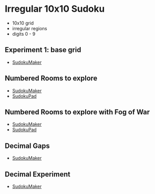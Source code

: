 # Irregular 10x10 Sudoku
* 10x10 grid
* irregular regions
* digits 0 - 9

## Experiment 1: base grid
* [SudokuMaker](https://sudokumaker.app/?puzzle=N4IgZg9gTgtghgFwGoFMoGcCWEB2IBcIAjAHQCsJADCADQgAOArgF7MA2KBoOcMnhAOV4oO6dAAJ0jACYQA1o1og4jBAAtoBEAGE1UTOgAqEemvRzMShAE96-EAGNG6BBBhKA7pmnqCRSnRqKJgA5moIfgEgMJg4ACKhmBH4UQ4ibOgEANqgAG5wbIz8ZAC%2BNHkFRQQAnGUVhfwALHUg%2BQ0EAMwtbVX4AEzdlfwAHIPt%2BABsY71E0-yUcwQA7Iv4s%2BWtQ8urAxs986tde1uTq83H46MXvaXX-LV3BFOP%2BFf1vQsvD%2B-86z8Et3%2B%2BBWL12QPOQKOQLem3GUNhNzOqxBQL%2BCP4YPRNVWzyBnyBmP2BAhWPw31JKNJuNJ%2BNJgNJ8KJr1WaKZtKZ1KZrJO9KZMKZjJO5KZJKZlKZhKFq3ZJ3FJ2541FJ0ll1WvJOgvGnI1LJxOzVSJeMvGcvGwpO-JOSvGKt6lq1q3NJsO0t1L3VzvdLpe9o%2BjrdQO1NqRAF06A5cC4oHBYghMvgciAbHYCH1KJR4cmDhss346FAUCFsDh41kAuWaAEiDRq30aHWG5Wm1Wa63a-WOxWW9Wex3Gx0aAOB40aCOxzQyBOp0PB7Px5OF9PZ8PR6uR4vJxMaFuljRd7vhjRD4fqjRT1uL3ur8ez7fz9uH-uj8-T6%2BHzurwfnyezyGSn%2BSiAA)

## Numbered Rooms to explore
* [SudokuMaker](https://sudokumaker.app/?puzzle=N4IgZg9gTgtghgFwGoFMoGcCWEB2IBcIAjAHQCsJADCADQgAOArgF7MA2KBoOcMnhAOV4oO6dAAJ0jACYQA1o1og4jBAAtoBEAGE1UTOgAqEemvRzMSgMYQYfHAi2AiAnGYoUFAHNGbOFHFElAAegZIy8oziAO6Y6uLSmJ6xEpQAtACcADo4LjiMMABGaCjS4lAQthIIEOIoQfRs0CiuOOIQqmhlXtg4EnA4pTZQOGjoSggAnvT8IFaM6NUwSjHS6gREAEx0aiiJao74m3QwmDgAIomxBJR0ViJsY-gA2qAAbnBsjPyUAL40bx8vgQNn8AZ9%2BAAOUEgd7g67Q2FA-AAZgRgO%2BaLhKMxSJB-xh6Ph%2BMR-DIOP4ADZQeSCAB2GnY4mE-B4sFI35MrH0zlIqE8ykM9IMogMgAsDLJ-IIfLZ-HFUvwktlBCFCqpCpFCtZBKx8uVjP1HP1Mp1SO5%2BvVxuFDJNJIIetN-FV%2BqVjqJ%2BvNbvwlq9qK1DJ9dsVDO1QaNXtdQcDzIdQedXttzL9HutCs9QdjzOjWOTXvjQcTXNT%2BszWNDzMjzPDYYZuYzDPTzM1htrIYlNsFAYZ1ZjDa7CsLSMrWObvu7YrbCvzzMbWJ7c4n-oVdeZ06LGvbao7CtLSN3Ts3%2BpXZfHA-7KY3O%2B3LbPl4vJfPEcn%2BrX7NbS%2BAh6fV4V873xa9UcgyAqtO3%2BH4AF1blwBYoDgU4EEeF4QEmaZ3RQqZ%2BCIOgPCSGCCCeVJsKImgSLI4iKNIyjyKo2ibnomgbmw7CtlYmgthohimJoZiePY-iOMori%2BN4liBNokjkRoKSpNFGg5IUmgyCUlSaJk6SNMU5TtNUyj1Nk%2BTDLknTlJoikaHM2kaCsqyIRoOy7PSGgnLMiy3Js%2BzPKc7yJOw8z-OswKHOckKXMogKPNszzHJCmi4uohLfN8iDoR4PgtHKKIJAAMnEGwHnGTD1koEq6GkFAwFOWIei4EA0pmTKcryiACroU4mAOJ4oJAAo4CsOQUAGWrUJmGxyusCBxsIAB6abxAAUQcToxuadREHEBo%2BpQCQbF6BA4IQ5qYHoXBBsQ8Qdg8EgFpITwSHwbJZvESB-AACl2hZxE8cpGHoNowBaDrbp%2B%2Bh0AASnEYBHrm8Rmr28R6vEABeC6RGmDASDS047s8FAEG0e50DObarH0egEB6V7vvaegSDuNgHjB6HYY2lh2BQEg4GkaRtBg-b4IcXnjtOhxXpGKJxAuMAwGKBwLiSRChZOkZRfqmgvpBunCbBpmcCen5oeZphWA4Tnud5vaDsF2xlbOsWUAlgBlYRHfyJWRYQV7mdhgBydRmhQABHRgPlSKQYDh2CBYQH2aG9wHVGBmn0BIeB6CpkHkYAPnEV6ob1mGWfq-BUbYdGU6xnAcbxgmGaJkmyYp3AM5prW67BuOC5Z2H6YeEvqd%2BtuHnjn4deZsecGyF7c-efxMGRgIAG5XHEAAeVmTY59BpisEgsGYDmVjiVIl9cABqM-dfz2HZ7KCAogAfV7iQUa6xfslh6fXtvqArAXohl6-zXhvdme8d570wAfEgR81DiBPgAsoVgL6627plJ%2BhMSBMHQGoV688ABUIDTbbxQLvfeh9MCrFgWfRBYN36tEIRzLmPM%2BZW3xjbD29sJZSxlh4OWlxFbsJVp7H2AAlH24hqGYHVmg5%2BOs6Gww-uIW%2B%2BV0F1wXm-RRX9lF-xRggqwf917G1AcQ0hkCOY7D2AgOBp99HIMUT3FqqiHiYPmDg%2Be1D9HiAIUYoh4CyEkAsZ4fYtDFE%2BMYebFh0d3ZCM4ZLTA0tZYIHlskaJdsfbaHEZI9WKjZEhJwD8EAfxZiCLOkhFKbUcAdS4EUhYEwODVOhCNYEJUtgMD8LwJCoAmmEA8FYBA-RPD1LoDA9Y2xdhBIONhZQVd6n4BuCAWC8gUAAHUKFrDmVQVpiyBpaAAMQlQOZQaWShKoMz2YckqxzIJ0HQBMQoLUkJPCIKQZSlByBQSeS8niLyPlvOUs895KUUo-CAA)
* [SudokuPad](https://sudokupad.app/rv4exgw1rj)

## Numbered Rooms to explore with Fog of War
* [SudokuMaker](https://sudokumaker.app/?puzzle=N4IgZg9gTgtghgFwGoFMoGcCWEB2IBcIAjAHQCsJADCADQgAOArgF7MA2KBoOcMnhAOV4oO6dAAJ0jACYQA1o1og4jBAAtoBEAGE1UTOgAqEemvRzMSgMYQYfHAi2AiAnE5o8NuIDKM%2BYwA6OC6MOJgAjoworowwAEZoKNLiUBC2EggQ4igAHvRs0CiBLlb5OFFWcADmKOgA-EXiMBDSAMzi%2BSboDZCV4hBg4gDucFBKCACe9PwgVozoGTBKg5jS6gRERHRqKJiVao74G3RWImzoBADawAC%2BNDd3t-dPjy8Pb8-vrx-fX7%2Bf-z8AX9ASDgWCgRDQZDwVDYTD4dDEXCkQjkWjUdcALrHXDzKBwTAOc74K4gCZTAiUR5kyb8TYgKAoSrYHDEi4AWk2REoNG5vJ5fMFAuF-JonJoAE4aDyZby5ZsAEw0JVKo5S2UC%2BXK7Wqzbq6UGrlylXatU0Frmy0AFhoNptZBoDodZotrtt7vtjq9LstFrt7qd3r1NAAbKHwwB2GhRqMADho8fjZrDKejabjCczyfDYZjacTWc24qIqtLvLLJfLVcrnMx1PJ-BalAdM1ObMrRAtRBtRGdYaIUaISalCso2JA83GHC4Mwg%2BVGhAAxJQV6uV0p%2BmB0CgDpQSERrvXaQQmy2TmwzpcFRaFTaFQ6FWGFVGFfGFVKm%2BaiOPJ9P8KAbHnLRlzXVcNzALcd0pfdDzuGkKXwU9jjbS4WhtFoHRaMMWijFp4xaKUrR5K1NitBUfwmP8ALnTQl1AsC6E3bddxgo8EKQ1sLzZK0HStMMrSjK14ytKUyB5MhNjIJUyBaCip34aigLo%2BjqEYiDmOgg82MbZtkK4y4yDDMgozIeMyClEMeRDTYQyVEMLRDK05Ko2clJAED6PAyCWK0uCGxPXTOMvEkQyjEN4xDKUIx5CNNgjJUIwtCMbQjMhnIU1zaPclTVJAJioPwPdfNAfzEMC89gouCN4wjKVYx5WNNljJVYwtWMbVjB1YxDdKZ0ArKPNAryNMK1i-OPMqzxQklYylCUeQlPUlQlC0JRtCUHQlMMJQjXr-0yhdspU4aCqK2CSomjiKvbFd%2BS5ShVUoLtKB7XTuX7ShB0oWM9sUgacpOnzzvgnSpv0klK2vc07SdFMY0TKVuTHOhfwy-rDsGtdAc04HSqu6aLk7ZV0N4oywpqubhW-FHKLRmiMYBtTvJx7SArByru2VTD%2BJMiK6oW%2B7yJp%2BS%2Bvp4DGby9TTrGi72PKgne2VbDBLMqKGqW-lZOFlz0fF46mZGs7WcmvSOafXDhIsmKmuW56nO1um3MxhjJeZ0bipBtnTfbF98NEqy4pa1bXrSh3RadiX8qB438fBwm30I8SbIStr1udSgerD-bdeUzyDelj28fluOiA-YjJLspKOs2j7dqzv6Gf113DZlz2TaCtlRy-W1pIclKuu2r6fvrg69bz5uC%2BBng%2BC0GwoDKKBkhQJoADc4E8bY2CmUY6GkAw4FiDhpAIBAoEiOhStHW6QDYQkakuUlsnWOhxkpakn8Kl%2B37gj%2BeRAV-DhYhoI-dYf8AFUh-usek4D35QK-oA7EIDDjQNAbA5B8CNhoL5P-KBQCkEoOQWgsBuDIGfxwYcKkmJfpkjUJgKwcgyhiGgp9HETsILsPYSAKewhZ6lHKFUe%2Bu996H0SCfM%2BKAL4TSvvSCo1Q2TUIQDkA4Dcx5gVuDMAR4d-pDUPMbIiYYb533kXQSoKRGD0DZKZHsfFlQSiFhOWmWiMYtBaLEWIcA4BjFofQxhxIipkG4TPQgPQ%2BgDGGDvNu0jjgCLZKANebBIhaB6LfPYjhvaXE1EqP0XpcyZkRgKRUioslZL9H6e09oHQhkqbmXMcY4zxglA0-JiNBRHA2LqLsnMNjOiIP2AcvIhwDMRqOOsCilFONUeudRsjHbaKxrouC09pghHCJEaIcQEhJFkNAdImQch5AKEoPe6AD5HzEefNuSM-7SBQGAQkmAEAshnEsrQKyIhRBwDEeIjItmpAwOIDIWRcjzk4HQQkTADgXHHO4%2BhKAcDH32qVWcNzrDNGmGvReGR6AAH0UiDHEAAXnEFCgA3IESAi8AAUGLxCYEJeIIgJLaXiAADwMsoEyzAABqLlABKQI4gAUmFxRAQYJAmDoDUJSzAvKyU4BpRwMACBsWAXpaS8l0BxDUpGMyolGxOWsqJRKCUBquV6qIPynAgrFXKsAuKuYUqZVyppfoVJKq5xqsxHKilWqaV0qJQqRlzKWV6soCa5lZqGUWoFckXY%2Bx3VsHtZK6VsrAg0tiBABACwRX4qJeqnAPrtWL39VGoNdK2Ulg5bSnllrBUZqzbYHNSbHWppwBqqlNKKqhKFTivFlrgAxpsKyBA4g97MgQBIPNDpxBSnEBaBlNBxDxnEDacQSpxBRnED1OVgrO1tmxfEfIubiVepjYWv19Ky2svZZymtMbBXXQPSIUVzbKVdq5VG8QAAqWlrbBXnp1SWqt5aZ23r5fe8QTBWAcBIHAaQ0htC4lPgSBwiGYD0FwHChAlKyj4oAJLwpyGhjDZQHCUoAOSn3I%2BID9FVF1joeegC4mBsTiHfVGxdj7D2it5a264gR22%2Bp1V2-o7Rbm2rnP2wdSHR27EY2q5dmxxDTtnfOsMa7F2rt2ju8Qe6uLYpQHAeYnqdMAeLZeg1FbgN3qtYKtj%2B7DPzFfexp1Z7NVFt1eIYD17w3cvA7ZwVUH2AoFg-BxDw78SEgQMRzDZHcPiAIzc7IMXSPYfI2wKw5GuV0dk%2BOpjLHOOnBowu%2Bz%2BnHMIF43K-jbaC3ub054UTrr42ASk7ZodxmGMTrVfOzds6lPruXau9TaUdP1fQNiwYNQR15tPbZsznmr1WbA7Wuzj7JtOYlVKrt7Jf2mbq4B%2Bl3m2W%2BZs3ZyDLBguhYQ0hyLqHbAkawzhlA%2BHCPJfu7FtLUBMvZdOPRuTE7mOse2yVtbU3KuBGq4JjzImBj1uzX2wIA62syc65O4l6mlOzunQNxdPXNOzd3cJ-dB8IAryiDNvbHaDt6ssze6t-mzuPpJ2T5zRWdsbG-bttzVPzNEqO6B%2BnK3AsXZg3B67EWUPRfe6lp7L2kspce%2BR2IUBqO0d%2B7lxjgPCsXnEOzpTTOM1k-BzgarXCcToY%2B-I9R4LVBcHUajO3WJDxAA)
* [SudokuPad](https://sudokupad.app/qt0wl4kg2k)

## Decimal Gaps
* [SudokuMaker](https://sudokumaker.app/?puzzle=N4IgZg9gTgtghgFwGoFMoGcCWEB2IBcIAjAHQCsJADCADQgAOArgF7MA2KBoOcMnhAERQBjTPDYACAOJx66WiDiMEAC2gEQAYRVRM6ACoR6K9AGtMC4RBh8cCDYCICCZihQUAc0Zs4UCUUoAHv4S6IwAJhCmjBIA7piqEu6y6DQSYZju8eh%2BALQAnKnBbpm46AA6OE7CcO4o5ZUSMBBhEgDMEmyYOHUKCACe9PwgwozoCNYKcWGqBP50KigZKvb4c8MobGzy%2BADaoABucGyM-EQAvjQHRycEABwXV8f8ZA8PIIdPBABsbx83%2BAB2X7XfitYGffB5cH-AAs0P4ACZ4QQ4Zd3iCCGC0X9%2BEDsRj8Ej8RCocT-udLsj8C8yfx7rTvlTSY9-j9KQz8KiWYiqTTuXcqXj%2BasqVjhXz0RChZLWaKqfThVyZacqUTgEzVVSlTiBRy2cKKeqOczlZjBbzXhzDab8GKbSaddTNRzpY7tQT9TaFTaxVqLS6NXr5c6DeaOWqbdbHd7HXbHZ7HXzA4rg8aQ5HLcK4wT3RCEwSJY7XR7-cKHQTixDc-8YwSI46owTfQBdOhWHBjKBwLoIbZ7ED9QazOjFbAdgg7Sg0KdTnJEGjzxc0BHL1cz6cbpdz1crlfr7dLpe71etGin08wmiXy9kGi37e389nq8v7c3u8f7dPi8v9%2B329fDQ26AYBtw0GBYEFFBNAgTBNAAvBiFgdu0GwQhCHbhBNDQQUgHoYhCFYZBQFEM2byDqClC3usmx9nkU55POeQrnkp55JeeS3nkgF5AheS3K2IBjH0HBcMMEBsOohAAMSUHJ8lyQoEBgGA6AoCslAkOc5EDJR1HCBsWwTrcU63POtwrrcp63LetygYREF5IJwmifgoBWJJUAaLJCnyUpKlqRpWlnDpQ62lRbaGX2AJTgC84AiuAKngCl4AreAJ4WBAJOXQLn8O5ElSSAPm%2BdQdDKap6kEJp2lohRmIRTRRm7F8U5fCuXynl8l5fABIEIV8YFfDlQn9K5BWed5pWKeVAVVfgNUhXVukNfpUUTmQ85kCuZCnmQN7-oBZAIWQYFkCNeViR5RUlb5-mVUFtWgPV4VrbRE4wlOMLzjCK4whe16ATCCEwmBMIXWN%2BXiZNMnTWVIAVYF1XBaFemRe9uytFOrTzq0K6tOel6tI%2BgGtAhrQQyJUPXV5sPTfdSMLSjy1hVjb3NTsCJTgi84IqeCKXgit4IoBCIIQiYEIpT43QzdcMM-Ni2o6t6Mc3MRCLiuRCnkQl5ELeRAIUQYFENL1OFbTxXy7ND3I09A4ra9qt9lOvMvgBSHYc5kNXRbU30zbjNKyzaNNS7C7c9jX1tbFpkMZQ3tU77MNWwHCNzY9S3PY7bPOxOi687jP1bfF5lMaRuU%2B25suW7dCkK5nytO2HE5a-jf07R1iWWSxCKJzLNP%2B6VDd21nDus41BkYzs2vLueF57V1yXWWxrT9%2BbKd135geK8z2cT%2BzfZ64LRPXjePWpRxMLr8nctp4ju-2y9uct7sBvC4%2B-4AeltlcWQN-V0HnTYeO9G4hxVq-HYotSZAyOiBPCoEeJfAARNO%2BID062yZk-HOk91q7CNuLcmIMToDUInxAEKCa5DzuqA0eTcX5Tw5ibSWYMzpDSyhBSCAlK5J0AX7YBNCMFBz3uPUOjC6ILgKFLM8BRwZ3lwgUbK4Eza31rtbIRj8x4vUoG8HgfANAyDkL0R2XNKArgYD4XgfZ95DDcMIBAcAcDuFEnQKYMxVjzEWO4ZYw5FBONclOUaUBIgoAAOqYGmCoZGZjK7BNMEMLeCgwCYE2NQuSKkQBnGcn0GAAAjCSfYdgUFvDCcgrYditHINOMpNBOZVIRDUycVTinlNIABRppTbKNIBFUnp-9am3CqZU-pUCqltPKXkKpkz-5kXAeFecwwag9F2O5PBnNJYjTdG8cRE5WikwoXQWM2y1mbTvH3Q5OZjnTzivBc5PorlMMsmvC5EI7Q7N2NxbCBz7loneVAoamymwPKPnAwSDZPR-JMuBCukZpR-OYthZ5kYIVrO6jBfpyKsk8JlggFAAQVioLUXdC4izaiqLSdQEKTdPqARAJ0bohTXYLk1guHWethZEwBneG8XVErJQvneEpMCzzELvANDhMECjnTvKwq8BQKbLmYZ7AoptylQrMrc8CvdwJr0Eu4YJjAjFv1uMfUWzFKFAOKgTXJuS4BwF6CoTAwhTAMu2DVF4WSQpAA)

## Decimal Experiment
* [SudokuMaker](https://sudokumaker.app/?puzzle=N4IgZg9gTgtghgFwGoFMoGcCWEB2IBcIAjAHQCsJADCADQgAOArgF7MA2KBoOcMnhAERQBjTPDYACAKIAPemjEocCWiDiMEAC2gEQAYU1RM6ACoR6m9AGtMq4RBh9luwEQEEgJJQoKAOaM2cFASRJQyIRIAyowAJhBWjBJQ-ijoEnD09GwAniQAOjhucMqYALRWOJg%2Bmgj5btBaED64cGzZadEAVnDCSggSPa2p0ZhgYGgSmDgS9IGYCFm1wQAclBLRvt4oiRAIiNg8kuhZjigIUAsFEgCOjHDR6Krz8rrCjOgIDqoA7pjRWgQhOiaFCVaoAyh0GCTASVOYECEgAZsB74ADaoAAbi1GPwACwAXxomOx-AAzITiWwcQQlhSQFiqfwAOx0hnU-AANlZJIIAE5uYyCAAmAXsoii-iUCUEMjS-Dion0nn4EWKtn8flq5W0rWC-Dk3XsqWG-iyk0EAnm-Asq1cq3Gynss2O-h2l0AuWq93WuWW70G70672a70271%2BpV652R9lumP8BWBuUB%2BPwuUh1MquVBzOJzNezMZ9UWuXR4v4B2ZsOZuPllN1uW15XV8uV8tl5UR8tF5UF8t58s58t95U9vVt5X17VygfKptR31yluj7PJxdW5d6kd62d6%2BdOuUTvdL9fejvjtdWocrq3bsWlw8zz3pxsnq%2BX8P4gC6dHsOHeUBwJMCAouiIBPPwQqUJQKYQQCdDeD4%2BygRCqE0BCRA0JhmFCjQuG4WhGFYcROF4WRhHEUsJFkfhNBMnRDFUUxNC8jQpJsWR9FcTQzGsXxHHsdxzFUfx7FiTQHIMfRIksbJ4nsZJik0GQymySpuI0BpGlKZJKl6apWmaRJxm6ap6lGVpX50nBFbWVkzzytBv4oIMBCohhpFEOxGlECpklENJWGsUKVGkqxpL0UKkmkipQoaaS7FCrhpI4RCuIQmQmG4rhZDeRpZDqbp9G4lRZCsRyEJMphHK4UyCkaUyfmSUy9EclRTKsSsLGYUsuG8uxSwabyKlLJJvLSSJvI-iA7xZBwXCIhAbA6IQADE0EbRtqhYMwkokLSdkOV5h1kjBv6MqBoD2FAOBoHyCLDEhIFud5jFWYq123VAALsSAj1zKByU8Sx71XdAX18vRf2ws9aJETloOLTdd0qg9MMoapzWI59KMchp0NPaBmEKTxVnTbN834KAWA4D4HAADKTPwYAtOgKD4t%2BHNAA)
